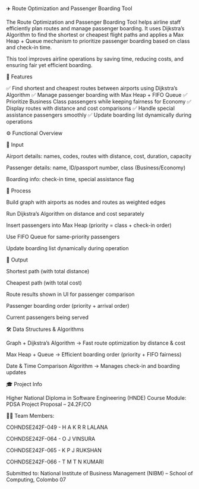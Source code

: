 ✈️ Route Optimization and Passenger Boarding Tool

The Route Optimization and Passenger Boarding Tool helps airline staff efficiently plan routes and manage passenger boarding.
It uses Dijkstra’s Algorithm to find the shortest or cheapest flight paths and applies a Max Heap + Queue mechanism to prioritize passenger boarding based on class and check-in time.

This tool improves airline operations by saving time, reducing costs, and ensuring fair yet efficient boarding.

📌 Features

✅ Find shortest and cheapest routes between airports using Dijkstra’s Algorithm
✅ Manage passenger boarding with Max Heap + FIFO Queue
✅ Prioritize Business Class passengers while keeping fairness for Economy
✅ Display routes with distance and cost comparisons
✅ Handle special assistance passengers smoothly
✅ Update boarding list dynamically during operations

⚙️ Functional Overview

🔹 Input

Airport details: names, codes, routes with distance, cost, duration, capacity

Passenger details: name, ID/passport number, class (Business/Economy)

Boarding info: check-in time, special assistance flag

🔹 Process

Build graph with airports as nodes and routes as weighted edges

Run Dijkstra’s Algorithm on distance and cost separately

Insert passengers into Max Heap (priority = class + check-in order)

Use FIFO Queue for same-priority passengers

Update boarding list dynamically during operation

🔹 Output

Shortest path (with total distance)

Cheapest path (with total cost)

Route results shown in UI for passenger comparison

Passenger boarding order (priority + arrival order)

Current passengers being served

🛠️ Data Structures & Algorithms

Graph + Dijkstra’s Algorithm → Fast route optimization by distance & cost

Max Heap + Queue → Efficient boarding order (priority + FIFO fairness)

Date & Time Comparison Algorithm → Manages check-in and boarding updates



🎓 Project Info

Higher National Diploma in Software Engineering (HNDE)
Course Module: PDSA Project Proposal – 24.2F/CO

👨‍💻 Team Members:

COHNDSE242F-049 - H A K R R LALANA

COHNDSE242F-064 - O J VINSURA

COHNDSE242F-065 - K P J RUKSHAN

COHNDSE242F-066 - T M T N KUMARI

Submitted to:
National Institute of Business Management (NIBM) – School of Computing, Colombo 07

